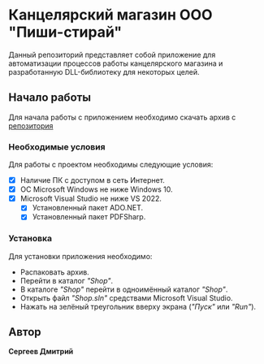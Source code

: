 # Канцелярский магазин ООО "Пиши-стирай"

Данный репозиторий представляет собой приложение для автоматизации процессов работы канцелярского магазина и разработанную DLL-библиотеку для некоторых целей.

## Начало работы

Для начала работы с приложением необходимо скачать архив с [репозитория](https://github.com/raiveder/UP_Shop.git)

### Необходимые условия

Для работы с проектом необходимы следующие условия:
- [X] Наличие ПК с доступом в сеть Интернет.
- [X] ОС Microsoft Windows не ниже Windows 10.
- [X] Microsoft Visual Studio не ниже VS 2022.
  - [X] Установленный пакет ADO.NET.
  - [X] Установленный пакет PDFSharp.

### Установка

Для установки приложения необходимо:
- Распаковать архив.
- Перейти в каталог *"Shop"*.
- В каталоге *"Shop"* перейти в одноимённый каталог *"Shop"*.
- Открыть файл *"Shop.sln"* средствами Microsoft Visual Studio.
- Нажать на зелёный треугольник вверху экрана (*"Пуск"* или *"Run"*).

## Автор

**Сергеев Дмитрий**